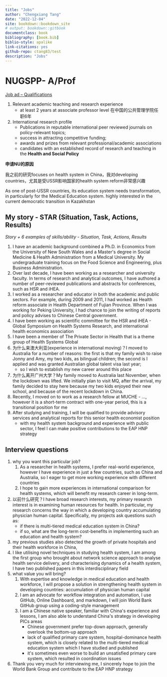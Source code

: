 ```yaml
--- 
title: "Jobs"
author: "Chengxiang Tang"
date: "2022-12-04"
site: bookdown::bookdown_site
# output: bookdown::gitbook
documentclass: book
bibliography: [book.bib]
biblio-style: apalike
link-citations: yes
github-repo: ctang83/test
description: "Jobs"
---
```


# NUGSPP- A/Prof

[Job ad – Qualifications](https://jobs.smartrecruiters.com/nazarbayevuniversity1/743999843186351-open-rank-faculty-positions-at-the-graduate-school-of-public-policy)

1. Relevant academic teaching and research experience 
    - at least 2 years at associate professor level 在中国的公共管理学院任职6年
1. International research profile 
    - Publications in reputable international peer reviewed journals on policy-relevant topics; 
    - success in attracting competitive funding; 
    - awards and prizes from relevant professional/academic associations 
    - candidates with an established record of research and teaching in the **Health and Social Policy**

**申请NU的原因**

我之前的研究focuses on health system in China，我对developing countries，尤其是受USSR影响国家的health system reform非常感兴趣

As one of post-USSR countries, its education system needs transformation, in particularly for the Medical Education system. 
highly interested in the current democratic transition in Kazakhstan 






## My story - STAR (Situation, Task, Actions, Results)

*Story + 6 examples of skills/ability - Situation, Task, Actions, Results*

1. I have an academic background combined a Ph.D. in Economics from the University of New South Wales and a Master's degree in Social Medicine & Health Administration from a Medical University. My undergraduate training focus on the Food Science and Engineering, plus Business Administration. 
1. Over last decade, I have been working as a researcher and university faculty. In terms of research and analytical outcomes, I have authored a number of peer-reviewed publications and abstracts for conferences, such as HSR and iHEA. 
1. I worked as a researcher and educator in both the academic and public sectors. For example, during 2009 and 2011, I had worked as Health reform associate in Health Department of Fujian Province. When I was working for Peking University, I had chance to join the writing of reports and policy advises to Chinese Central government. 
1. I have been working as scientific committee for the HSR and iHEA - Global Symposium on Health Systems Research, and international health economics association 
1. I have been a member of The Private Sector in Health that is a theme group of Health Systems Global
1. 为什么来澳大利亚(experience in international moving)？I moved to Australia for a number of reasons: the first is that my family wish to raise Jonny and Amy, my two kids, as bilingual children; the second is I applied and was granted Australian global talent visa last year; 
    - so I wish to establish my new career around this place
1. 为什么离开广州大学？My family moved to Australia last November, when the lockdown was lifted. We initially plan to visit MQ, after the arrival, my family decided to stay here because my two kids enjoyed their new school, and because of the recent lockdown in China. 
1. Recently, I moved on to work as a research fellow at MUCHE - ..., however it is a short-term contract with one-year period, this is a transitional position for me
1. After studying and training, I will be qualified to provide advisory services and analytical reports for this senior health economist position 
    - with my health system background and experience with public sector, I feel I can make positive contributions to the EAP HNP strategy 


## Interview questions

1. why you want this particular job? 
    1. As a researcher in health systems, I prefer real-world experience, however I have experience in just a few countries, such as China and Australia, so I eager to get more working experience with different countries 
    1. I hope to gain more experiences in international comparison for health systems, which will benefit my research career in long-term.
1. 以前什么研究？I have broad research interests, my primary research interest is in examining human resources for health. In particular, my research concerns the way in which a developing country accumulating physician human capital. Specifically, my projects ask questions such as: 
    - if there is multi-tiered medical education system in China?
    - if so, what are the long-term cost-benefits in implementing such an education and health system?
1. my previous studies also detected the growth of private hospitals and their health workforce in China, 
1. I like utilising novel techniques in studying health system, I am among the first group who brought about network science approach to analyse health service delivery, and characterising dynamics of a health system, I have two published papers in this interdisciplinary field
1. what value you will bring?
    1. With expertise and knowledge in medical education and health workforce, I will propose a solution in strengthening health system in developing countries: accumulation of physician human capital  
    1. I am an advocate for workflow integration and automation, I use GitHub, Online Dashboard, and markdown, I will join World Bank GitHub group using a coding-style management 
    1. I am a Chinese native speaker, familiar with China's experience and lessons, I am also able to understand China's strategy in developing PICs areas
        - Chinese government prefer top-down approach, generally overlook the bottom-up approach
        - lack of qualified primary care system, hospital-dominance health system, which is closely related to the multi-tiered medical education system which I have studied and published 
        - it's sometimes even worse to build an unsatisfied primary care system, which resulted in coordination issues
1. Thank you very much for interviewing me, I sincerely hope to join the World Bank Group and contribute to the EAP HNP strategy 

